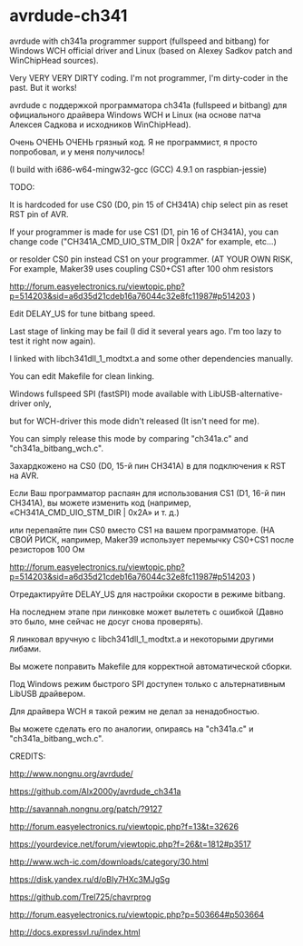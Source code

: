 # avrdude-ch341
avrdude with ch341a programmer support (fullspeed and bitbang) for Windows WCH official driver and Linux (based on Alexey Sadkov patch and WinChipHead sources).

Very VERY VERY DIRTY coding. I'm not programmer, I'm dirty-coder in the past.
But it works!

avrdude с поддержкой программатора ch341a (fullspeed и bitbang) для официального драйвера Windows WCH и Linux (на основе патча Алексея Садкова и исходников WinChipHead).

Очень ОЧЕНЬ ОЧЕНЬ грязный код. Я не программист, я просто попробовал, и у меня получилось!

(I build with i686-w64-mingw32-gcc (GCC) 4.9.1 on raspbian-jessie)

TODO:

It is hardcoded for use CS0 (D0, pin 15 of CH341A) chip select pin as reset RST pin of AVR.

If your programmer is made for use CS1 (D1, pin 16 of CH341A), you can change code ("CH341A_CMD_UIO_STM_DIR | 0x2A" for example, etc...)

or resolder CS0 pin instead CS1 on your programmer. (AT YOUR OWN RISK, For example, Maker39 uses coupling CS0+CS1 after 100 ohm resistors

http://forum.easyelectronics.ru/viewtopic.php?p=514203&sid=a6d35d21cdeb16a76044c32e8fc11987#p514203 )

Edit DELAY_US for tune bitbang speed.

Last stage of linking may be fail (I did it several years ago. I'm too lazy to test it right now again). 

I linked with libch341dll_1_modtxt.a and some other dependencies manually.

You can edit Makefile for clean linking.

Windows fullspeed SPI (fastSPI) mode available with LibUSB-alternative-driver only, 

but for WCH-driver this mode didn't released (It isn't need for me). 

You can simply release this mode by comparing "ch341a.c" and "ch341a_bitbang_wch.c".

Захардкожено на CS0 (D0, 15-й пин CH341A) в для подключения к RST на AVR.

Если Ваш программатор распаян для использования CS1 (D1, 16-й пин CH341A), вы можете изменить код (например, «CH341A_CMD_UIO_STM_DIR | 0x2A» и т. д.)

или перепаяйте пин CS0 вместо CS1 на вашем программаторе. (НА СВОЙ РИСК, например, Maker39 использует перемычку CS0+CS1 после резисторов 100 Ом

http://forum.easyelectronics.ru/viewtopic.php?p=514203&sid=a6d35d21cdeb16a76044c32e8fc11987#p514203 )

Отредактируйте DELAY_US для настройки скорости в режиме bitbang.

На последнем этапе при линковке может вылететь с ошибкой (Давно это было, мне сейчас не досуг снова проверять). 

Я линковал вручную с libch341dll_1_modtxt.a и некоторыми другими либами.

Вы можете поправить Makefile для корректной автоматической сборки.

Под Windows режим быстрого SPI доступен только с альтернативным LibUSB драйвером.

Для драйвера WCH я такой режим не делал за ненадобностью. 

Вы можете сделать его по аналогии, опираясь на "ch341a.c" и "ch341a_bitbang_wch.c".

CREDITS:

http://www.nongnu.org/avrdude/

https://github.com/Alx2000y/avrdude_ch341a

http://savannah.nongnu.org/patch/?9127

http://forum.easyelectronics.ru/viewtopic.php?f=13&t=32626

https://yourdevice.net/forum/viewtopic.php?f=26&t=1812#p3517

http://www.wch-ic.com/downloads/category/30.html

https://disk.yandex.ru/d/oBIy7HXc3MJgSg

https://github.com/Trel725/chavrprog

http://forum.easyelectronics.ru/viewtopic.php?p=503664#p503664

http://docs.expressvl.ru/index.html

